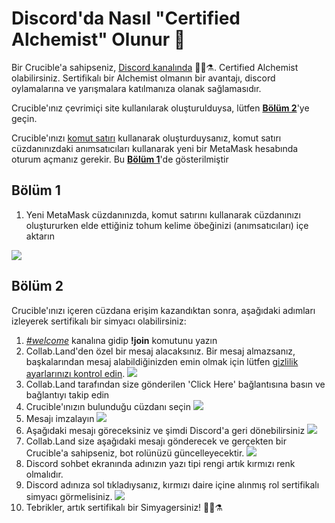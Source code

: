 # Discord'da Nasıl "Certified Alchemist" Olunur 💬

Bir Crucible'a sahipseniz, [Discord kanalında](https://discord.com/invite/qWQQMMKjKe) 🧙‍♂️⚗️. Certified Alchemist olabilirsiniz. Sertifikalı bir Alchemist olmanın bir avantajı, discord oylamalarına ve yarışmalara katılmanıza olanak sağlamasıdır.

Crucible'ınız çevrimiçi site kullanılarak oluşturulduysa, lütfen [**Bölüm 2**](how-to-become-a-certified-alchemist-on-discord.md#part-2)'ye geçin.

Crucible'ınızı [komut satırı](https://github.com/alchemistcoin/alchemist) kullanarak oluşturduysanız, komut satırı cüzdanınızdaki anımsatıcıları kullanarak yeni bir MetaMask hesabında oturum açmanız gerekir. Bu [**Bölüm 1**](how-to-become-a-certified-alchemist-on-discord.md#part-1)'de gösterilmiştir

## **Bölüm 1**

1. Yeni MetaMask cüzdanınızda, komut satırını kullanarak cüzdanınızı oluştururken elde ettiğiniz tohum kelime öbeğinizi \(anımsatıcıları\) içe aktarın

![](https://i.imgur.com/4RxfjZs.png)

## **Bölüm 2**

Crucible'ınızı içeren cüzdana erişim kazandıktan sonra, aşağıdaki adımları izleyerek sertifikalı bir simyacı olabilirsiniz:

1. [_\#welcome_](http://discord.alchemist.wtf) kanalına gidip **!join** komutunu yazın
2. Collab.Land'den özel bir mesaj alacaksınız. Bir mesaj almazsanız, başkalarından mesaj alabildiğinizden emin olmak için lütfen [gizlilik ayarlarınızı kontrol edin](https://support.discord.com/hc/en-us/articles/217916488-Blocking-Privacy-Settings-). ![](https://i.imgur.com/2UvO1ZL.png)
3. Collab.Land tarafından size gönderilen 'Click Here' bağlantısına basın ve bağlantıyı takip edin
4. Crucible'ınızın bulunduğu cüzdanı seçin ![](https://i.imgur.com/y4bXisJ.png)
5. Mesajı imzalayın ![](https://i.imgur.com/nF29cFo.png)
6. Aşağıdaki mesajı göreceksiniz ve şimdi Discord'a geri dönebilirsiniz ![](https://i.imgur.com/WVIelT9.png)
7. Collab.Land size aşağıdaki mesajı gönderecek ve gerçekten bir Crucible'a sahipseniz, bot rolünüzü güncelleyecektir. ![](https://i.imgur.com/1UMmipM.png)
8. Discord sohbet ekranında adınızın yazı tipi rengi artık kırmızı renk olmalıdır.
9. Discord adınıza sol tıkladıysanız, kırmızı daire içine alınmış rol sertifikalı simyacı görmelisiniz. ![](https://i.imgur.com/KTO91Q1.png)
10. Tebrikler, artık sertifikalı bir Simyagersiniz! 🧙‍♂️⚗️

